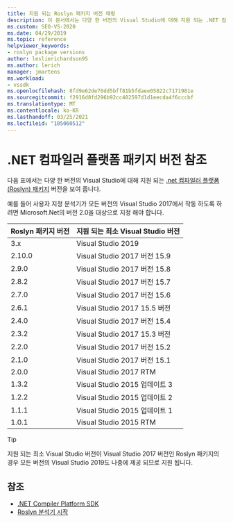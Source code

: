 ```yaml
---
title: 지원 되는 Roslyn 패키지 버전 매핑
description: 이 문서에서는 다양 한 버전의 Visual Studio에 대해 지원 되는 .NET 컴파일러 플랫폼 (Roslyn) 패키지 버전을 보여 줍니다.
ms.custom: SEO-VS-2020
ms.date: 04/29/2019
ms.topic: reference
helpviewer_keywords:
- roslyn package versions
author: leslierichardson95
ms.author: lerich
manager: jmartens
ms.workload:
- vssdk
ms.openlocfilehash: 8fd9e62de70dd5bff81b5fdaee05822c7171981e
ms.sourcegitcommit: f2916d8fd296b92cc402597d1d1eecda4f6cccbf
ms.translationtype: MT
ms.contentlocale: ko-KR
ms.lasthandoff: 03/25/2021
ms.locfileid: "105060512"
---
```

# <a name="net-compiler-platform-package-version-reference"></a>.NET 컴파일러 플랫폼 패키지 버전 참조

다음 표에서는 다양 한 버전의 Visual Studio에 대해 지원 되는 [.net 컴파일러 플랫폼 (Roslyn) 패키지](https://www.nuget.org/packages/Microsoft.Net.Compilers/) 버전을 보여 줍니다.

예를 들어 사용자 지정 분석기가 모든 버전의 Visual Studio 2017에서 작동 하도록 하려면 Microsoft.Net의 버전 2.0을 대상으로 지정 해야 합니다.

| Roslyn 패키지 버전 | 지원 되는 최소 Visual Studio 버전 |
| - | - |
| 3.x | Visual Studio 2019 |
| 2.10.0 | Visual Studio 2017 버전 15.9 |
| 2.9.0 | Visual Studio 2017 버전 15.8 |
| 2.8.2 | Visual Studio 2017 버전 15.7 |
| 2.7.0 | Visual Studio 2017 버전 15.6 |
| 2.6.1 | Visual Studio 2017 15.5 버전 |
| 2.4.0 | Visual Studio 2017 버전 15.4 |
| 2.3.2 | Visual Studio 2017 15.3 버전 |
| 2.2.0 | Visual Studio 2017 버전 15.2 |
| 2.1.0 | Visual Studio 2017 버전 15.1 |
| 2.0.0 | Visual Studio 2017 RTM |
| 1.3.2 | Visual Studio 2015 업데이트 3 |
| 1.2.2 | Visual Studio 2015 업데이트 2 |
| 1.1.1 | Visual Studio 2015 업데이트 1 |
| 1.0.1 | Visual Studio 2015 RTM |

> [!TIP]
> 지원 되는 최소 Visual Studio 버전이 Visual Studio 2017 버전인 Roslyn 패키지의 경우 모든 버전의 Visual Studio 2019도 나중에 제공 되므로 지원 됩니다.

## <a name="see-also"></a>참조

- [.NET Compiler Platform SDK](/dotnet/csharp/roslyn-sdk/)
- [Roslyn 분석기 시작](getting-started-with-roslyn-analyzers.md)

